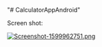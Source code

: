 "# CalculatorAppAndroid" 

Screen shot:

[![Screenshot-1599962751.png](https://i.postimg.cc/Nfc3BgVS/Screenshot-1599962751.png)](https://postimg.cc/V5KGFczW)
